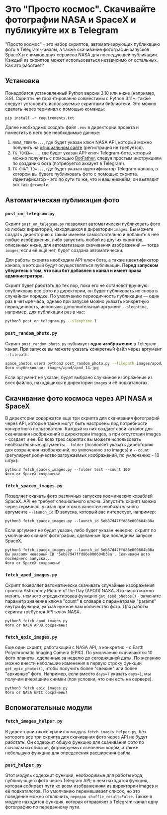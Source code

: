 # Это "Просто космос". Скачивайте фотографии NASA и SpaceX и публикуйте их в Telegram #

"Просто космос" - это набор скриптов, автоматизирующих публикацию фото в Telegram-каналы, а также скачивание фотографий запусков SpaceX и снимков двух сервисов NASA для последующей публикации. Каждый из скриптов может использоваться независимо от остальных. Как это работает?

## Установка ##

Понадобится установленный Python версии 3.10 или ниже (например, 3.9). Скрипты не гарантированно совместимы с Python 3.11+; также следует установить используемые скриптами библиотеки. Это можно сделать через терминал с помощью команды:

```shell
pip install -r requirements.txt
```

Далее необходимо создать файл `.env` в директории проекта и поместить в него все необходимые данные:
1) `NASA_TOKEN=...`, где будет указан ключ NASA API, который можно получить на [официальном сайте](https://api.nasa.gov) (регистрация не требуется).
2) `TG_TOKEN=...`, где будет указан API-ключ Telegram-бота, который можно получить с помощью [BotFather](https://telegram.me/BotFather), следуя простым инструкциям по созданию бота (потребуется аккаунт в Telegram).
3) `TG_CHAT_ID=...`, где будет указан идентификатор Telegram-канала, в котором вы будете публиковать фото с помощью скрипта. Идентификатор - это по сути то же, что и ваш никнейм, он выглядит вот так: `@example`. 

## Автоматическая публикация фото ##

### `post_on_telegram.py` ###

Скрипт `post_on_telegram.py` позволяет автоматически публиковать фото из любых директорий, находящихся в директории `images`. Вы можете создать директорию с таким именем самостоятельно и добавить в нее любые изображения, либо запустить любой из других скриптов, описанных ниже, для автоматизации скачивания изображений — тогда `images`, если её ещё нет, будет создана автоматически.

Для работы скрипта необходим API-ключ бота, а также идентификатор канала, в который будут осуществляться публикации. **Перед запуском убедитесь в том, что ваш бот добавлен в канал и имеет права администратора.**

Скрипт будет работать до тех пор, пока его не остановят вручную: опубликовав все фото из директории, он будет публиковать их снова в случайном порядке. По умолчанию периодичность публикации — один раз в четыре часа, однако при запуске можно указать конкретную периодичность, используя дополнительный аргумент `--sleeptime`, например, для публикации раз в час:

```bash
python3 post_on_telegram.py --sleeptime 1
```

### `post_random_photo.py` ###

Скрипт `post_random_photo.py` публикует **одно изображение** в Telegram-канал. При запуске вы можете указать конкретный файл через аргумент `--filepath`:

```bash
space_photos user$ python3 post_random_photo.py --filepath images/apod/apod_14.jpg
Фото опубликовано: images/apod/apod_14.jpg
```

Если аргумент не указан, будет выбрано случайное изображение из всех файлов, находящихся в директории `images` и её подкаталогах. 

## Скачивание фото космоса через API NASA и SpaceX ##

В директории содержатся еще три скрипта для скачивания фотографий через API, которые также могут быть настроены под потребности конкретного пользователя. Каждый из них создает свой каталог для скачивания изображений в директории images, а при отсутствии images - создает и ее. Во всех трех скриптах вы можете использовать необязательные аргументы `--folder` (позволяет указать директорию для сохранения изображений, по умлочанию это images) и `--count` (регулирует количество загружаемых изображений, по умлочанию - 10 штук):

```shell
python3 fetch_spacex_images.py --folder test --count 100
Фото от SpaceX сохранены!
```

### `fetch_spacex_images.py` ###

Позволяет скачать фото различных запусков космических кораблей SpaceX. API не требует специального ключа. Запустить скрипт можно через терминал, указав при этом в качестве необязательного аргумента `--launch_id` ID запуска, который вас интересует, например:

```shell
python3 fetch_spacex_images.py --launch_id 5eb87d47ffd86e000604b38a
```

Если аргумент не будет указан, либо будет указан неверно, скрипт по умолчанию скачает фотографии, сделанные при последнем запуске SpaceX.

```shell
python3 fetch_spacex_images.py --launch_id 5eb87d47ffd86e000604b38a
Вы указали неверный ID '5eb87d47ffd86e000604b38a'. Скачиваем фото последнего запуска...
Фото от SpaceX сохранены!
```

### `fetch_apod_images.py` ###

Скрипт позволяет автоматически скачивать случайные изображения проекта Astronomy Picture of the Day (APOD) NASA. Это число можно менять, немного отредактировав функцию `get_apod_photos()` - замените параметр значение ключа "count" в словаре с параметрами "params" внутри функции, указав нужное вам количество фото. Для работы скрипта требуется API-ключ NASA.

```shell
python3 fetch_apod_images.py
Фото от NASA APOD сохранены!
```

### `fetch_epic_images.py` ###

Еще один скрипт, работающий с NASA API, а конкретно - с Earth Polychromatic Imaging Camera
(EPIC). По умолчанию скачиваются 10 фото планеты, сделанные за неделю до сегодняшней даты. По желанию можно внести небольшие изменения в первую строку функции `get_epic_photos()`, чтобы получить более "свежие" или более "архивные" фото. Например, если вместо `days=7` указать `days=1`, мы получим вчерашние снимки (при условии, что они есть на сервере). 

```shell
python3 fetch_epic_images.py
Фото от NASA EPIC сохранены!
```

## Вспомогательные модули ##

### `fetch_images_helper.py` ###

В директории также хранится модуль `fetch_images_helper.py`, без которого все три скрипта для скачивания фото через API не будут работать. Он содержит общую функцию для скачивания фото по ссылкам из списков, формируемых основным кодом, а также небольшую функцию для определения расширения файла.

### `post_helper.py` ####

Этот модуль содержит функции, необходимые для работы кода, публикующего фото через Telegram API; в нем находятся функция, которая собирает пути ко всем изображениям из директории images и её подкаталогов. По умолчанию перемешивает список, но это поведение можно отключить, `передав shuffle_result=False`. Также в модуле находится функция, которая отправляет в Telegram-канал одну фотографию по переданному пути.
